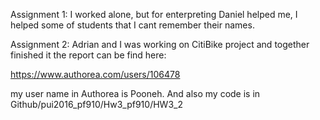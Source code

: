 
Assignment 1: I worked alone, but for enterpreting Daniel helped me, I helped some of students that I cant remember their names.



Assignment 2: Adrian and I was working on CitiBike project and together finished it the report can be find here: 

https://www.authorea.com/users/106478

my user name in Authorea is Pooneh. 
And also my code is in Github/pui2016_pf910/Hw3_pf910/HW3_2

